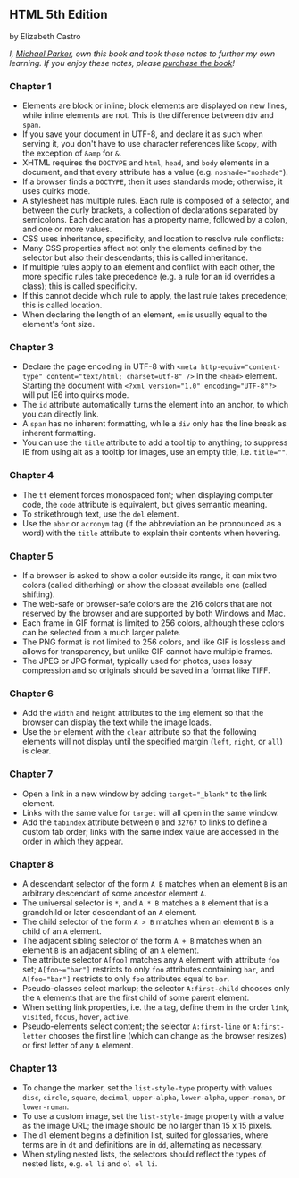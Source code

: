 ## HTML 5th Edition

by Elizabeth Castro

*I, [Michael Parker](http://omgitsmgp.com/), own this book and took these notes to further my own learning. If you enjoy these notes, please [purchase the book](http://www.amazon.com/HTML-XHTML-CSS-Sixth-Edition/dp/0321430840)!*

### Chapter 1
* Elements are block or inline; block elements are displayed on new lines, while inline elements are not. This is the difference between `div` and `span`.
* If you save your document in UTF-8, and declare it as such when serving it, you don't have to use character references like `&copy`, with the exception of `&amp` for `&`.
* XHTML requires the `DOCTYPE` and `html`, `head`, and `body` elements in a document, and that every attribute has a value (e.g. `noshade="noshade"`).
* If a browser finds a `DOCTYPE`, then it uses standards mode; otherwise, it uses quirks mode.
* A stylesheet has multiple rules. Each rule is composed of a selector, and between the curly brackets, a collection of declarations separated by semicolons. Each declaration has a property name, followed by a colon, and one or more values.
* CSS uses inheritance, specificity, and location to resolve rule conflicts:
* Many CSS properties affect not only the elements defined by the selector but also their descendants; this is called inheritance.
* If multiple rules apply to an element and conflict with each other, the more specific rules take precedence (e.g. a rule for an id overrides a class); this is called specificity.
* If this cannot decide which rule to apply, the last rule takes precedence; this is called location.
* When declaring the length of an element, `em` is usually equal to the element's font size.

### Chapter 3
* Declare the page encoding in UTF-8 with `<meta http-equiv="content-type" content="text/html; charset=utf-8" />` in the `<head>` element. Starting the document with `<?xml version="1.0" encoding="UTF-8"?>` will put IE6 into quirks mode.
* The `id` attribute automatically turns the element into an anchor, to which you can directly link.
* A `span` has no inherent formatting, while a `div` only has the line break as inherent formatting.
* You can use the `title` attribute to add a tool tip to anything; to suppress IE from using alt as a tooltip for images, use an empty title, i.e. `title=""`.

### Chapter 4
* The `tt` element forces monospaced font; when displaying computer code, the `code` attribute is equivalent, but gives semantic meaning.
* To strikethrough text, use the `del` element.
* Use the `abbr` or `acronym` tag (if the abbreviation an be pronounced as a word) with the `title` attribute to explain their contents when hovering.

### Chapter 5
* If a browser is asked to show a color outside its range, it can mix two colors (called ditherhing) or show the closest available one (called shifting).
* The web-safe or browser-safe colors are the 216 colors that are not reserved by the browser and are supported by both Windows and Mac.
* Each frame in GIF format is limited to 256 colors, although these colors can be selected from a much larger palete.
* The PNG format is not limited to 256 colors, and like GIF is lossless and allows for transparency, but unlike GIF cannot have multiple frames.
* The JPEG or JPG format, typically used for photos, uses lossy compression and so originals should be saved in a format like TIFF.

### Chapter 6
* Add the `width` and `height` attributes to the `img` element so that the browser can display the text while the image loads.
* Use the `br` element with the `clear` attribute so that the following elements will not display until the specified margin (`left`, `right`, or `all`) is clear.

### Chapter 7
* Open a link in a new window by adding `target="_blank"` to the link element.
* Links with the same value for `target` will all open in the same window.
* Add the `tabindex` attribute between `0` and `32767` to links to define a custom tab order; links with the same index value are accessed in the order in which they appear.

### Chapter 8
* A descendant selector of the form `A B` matches when an element `B` is an arbitrary descendant of some ancestor element `A`. 
* The universal selector is `*`, and `A * B` matches a `B` element that is a grandchild or later descendant of an `A` element.
* The child selector of the form `A > B` matches when an element `B` is a child of an `A` element.
* The adjacent sibling selector of the form `A + B` matches when an element `B` is an adjacent sibling of an `A` element.
* The attribute selector `A[foo]` matches any `A` element with attribute `foo` set; `A[foo~="bar"]` restricts to only `foo` attributes containing `bar`, and `A[foo="bar"]` restricts to only `foo` attributes equal to `bar`.
* Pseudo-classes select markup; the selector `A:first-child` chooses only the `A` elements that are the first child of some parent element.
* When setting link properties, i.e. the `a` tag, define them in the order `link`, `visited`, `focus`, `hover`, `active`.
* Pseudo-elements select content; the selector `A:first-line` or `A:first-letter` chooses the first line (which can change as the browser resizes) or first letter of any `A` element.

### Chapter 13
* To change the marker, set the `list-style-type` property with values `disc`, `circle`, `square`, `decimal`, `upper-alpha`, `lower-alpha`, `upper-roman`, or `lower-roman`.
* To use a custom image, set the `list-style-image` property with a value as the image URL; the image should be no larger than 15 x 15 pixels.
* The `dl` element begins a definition list, suited for glossaries, where terms are in `dt` and definitions are in `dd`, alternating as necessary.
* When styling nested lists, the selectors should reflect the types of nested lists, e.g. `ol li` and `ol ol li`.

